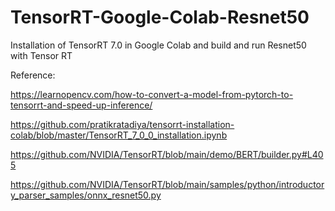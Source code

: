 # TensorRT-Google-Colab-Resnet50
Installation of TensorRT 7.0 in Google Colab and build and run Resnet50 with Tensor RT

Reference:

https://learnopencv.com/how-to-convert-a-model-from-pytorch-to-tensorrt-and-speed-up-inference/

https://github.com/pratikratadiya/tensorrt-installation-colab/blob/master/TensorRT_7_0_0_installation.ipynb

https://github.com/NVIDIA/TensorRT/blob/main/demo/BERT/builder.py#L405

https://github.com/NVIDIA/TensorRT/blob/main/samples/python/introductory_parser_samples/onnx_resnet50.py
